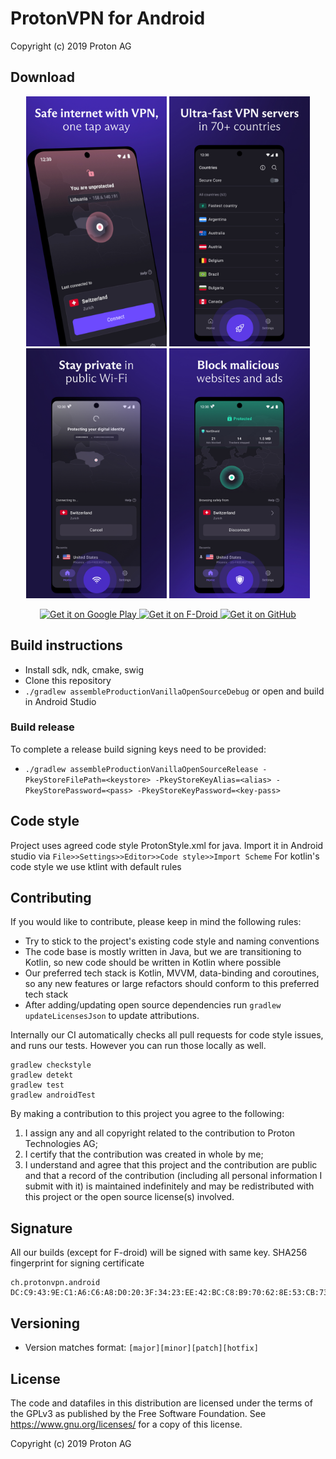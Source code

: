 # ProtonVPN for Android

Copyright (c) 2019 Proton AG

## Download

<p align="center">
    <img src="https://raw.githubusercontent.com/ProtonVPN/android-app/master/metadata/en-US/images/phoneScreenshots/2.jpg" height="400">
    <img src="https://raw.githubusercontent.com/ProtonVPN/android-app/master/metadata/en-US/images/phoneScreenshots/3.jpg" height="400">
    <img src="https://raw.githubusercontent.com/ProtonVPN/android-app/master/metadata/en-US/images/phoneScreenshots/4.jpg" height="400">
    <img src="https://raw.githubusercontent.com/ProtonVPN/android-app/master/metadata/en-US/images/phoneScreenshots/5.jpg" height="400">
</p>

<p align="center">
    <a href="https://play.google.com/store/apps/details?id=ch.protonvpn.android">
        <img src="https://play.google.com/intl/en_us/badges/images/generic/en_badge_web_generic.png" alt="Get it on Google Play" height="80">
    </a>
    <a href="https://f-droid.org/packages/ch.protonvpn.android">
        <img src="https://f-droid.org/badge/get-it-on.png" alt="Get it on F-Droid" height="80">
    </a>
    <a href="https://github.com/ProtonVPN/android-app/releases">
        <img src="https://i.postimg.cc/kXfbyWjL/get-it-on-github.png" alt="Get it on GitHub" height="80">
    </a>
</p>

## Build instructions
- Install sdk, ndk, cmake, swig
- Clone this repository
- `./gradlew assembleProductionVanillaOpenSourceDebug` or open and build in Android Studio

### Build release
To complete a release build signing keys need to be provided:
- `./gradlew assembleProductionVanillaOpenSourceRelease -PkeyStoreFilePath=<keystore> -PkeyStoreKeyAlias=<alias> -PkeyStorePassword=<pass> -PkeyStoreKeyPassword=<key-pass>`

## Code style
Project uses agreed code style ProtonStyle.xml for java. Import it in Android studio via ```File>>Settings>>Editor>>Code style>>Import Scheme```
For kotlin's code style we use ktlint with default rules

## Contributing
If you would like to contribute, please keep in mind the following rules:
- Try to stick to the project's existing code style and naming conventions
- The code base is mostly written in Java, but we are transitioning to Kotlin, so new code should be written in Kotlin where possible
- Our preferred tech stack is Kotlin, MVVM, data-binding and coroutines, so any new features or large refactors should conform to this preferred tech stack
- After adding/updating open source dependencies run `gradlew updateLicensesJson` to update attributions.

Internally our CI automatically checks all pull requests for code style issues, and runs our tests. However you can run those locally as well.
```
gradlew checkstyle
gradlew detekt
gradlew test
gradlew androidTest
```

By making a contribution to this project you agree to the following:

1. I assign any and all copyright related to the contribution to Proton Technologies AG;
2. I certify that the contribution was created in whole by me;
3. I understand and agree that this project and the contribution are public and that a record of the contribution (including all personal information I submit with it) is maintained indefinitely and may be redistributed with this project or the open source license(s) involved.

## Signature

All our builds (except for F-droid) will be signed with same key.
SHA256 fingerprint for signing certificate
```
ch.protonvpn.android
DC:C9:43:9E:C1:A6:C6:A8:D0:20:3F:34:23:EE:42:BC:C8:B9:70:62:8E:53:CB:73:A0:39:3F:39:8D:D5:B8:53
```

## Versioning
- Version matches format: `[major][minor][patch][hotfix]`

## License

The code and datafiles in this distribution are licensed under the terms of the GPLv3 as published by the Free Software Foundation. See <https://www.gnu.org/licenses/> for a copy of this license.

Copyright (c) 2019 Proton AG
